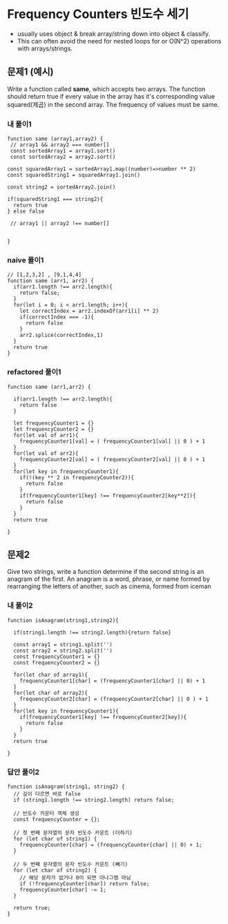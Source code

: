 # Frequency Counters 빈도수 세기

- usually uses object & break array/string down into object & classify.
- This can often avoid the need for nested loops for or O(N^2) operations with arrays/strings.

## 문제1 (예시)

Write a function called **same**, which accepts two arrays. The function should return true if every value in the array has it's corresponding value squared(제곱) in the second array. The frequency of values must be same.

### 내 풀이1

```
function same (array1,array2) {
 // array1 && array2 === number[]
 const sortedArray1 = array1.sort()
 const sortedArray2 = array2.sort()

const squaredArray1 = sortedArray1.map((number)=>number ** 2)
const squaredString1 = squaredArray1.join()

const string2 = sortedArray2.join()

if(squaredString1 === string2){
  return true
} else false

 // array1 || array2 !== number[]


}
```

### naive 퓰이1

```
// [1,2,3,2] , [9,1,4,4]
function same (arr1, arr2) {
  if(arr1.length !== arr2.length){
    return false;
  }
  for(let i = 0; i < arr1.length; i++){
    let correctIndex = arr2.indexOf(arr1[i] ** 2)
    if(correctIndex === -1){
      return false
    }
    arr2.splice(correctIndex,1)
  }
  return true
}
```

### refactored 풀이1

```
function same (arr1,arr2) {

  if(arr1.length !== arr2.length){
    return false
  }

  let frequencyCounter1 = {}
  let frequencyCounter2 = {}
  for(let val of arr1){
    frequencyCounter1[val] = ( frequencyCounter1[val] || 0 ) + 1
  }
  for(let val of arr2){
    frequencyCounter2[val] = ( frequencyCounter2[val] || 0 ) + 1
  }
  for(let key in frequencyCounter1){
    if(!(key ** 2 in frequencyCounter2)){
      return false
    }
    if(frequencyCounter1[key] !== frequencyCounter2[key**2]){
      return false
    }
  }
  return true

}
```

## 문제2

Give two strings, write a function determine if the second string is an anagram of the first. An anagram is a word, phrase, or name formed by rearranging the letters of another, such as cinema, formed from iceman

### 내 풀이2

```
function isAnagram(string1,string2){

  if(string1.length !== string2.length){return false}

  const array1 = string1.split('')
  const array2 = string2.split('')
  const frequencyCounter1 = {}
  const frequencyCounter2 = {}

  for(let char of array1){
    frequencyCounter1[char] = (frequencyCounter1[char] || 0) + 1
  }
  for(let char of array2){
    frequencyCounter2[char] = (frequencyCounter2[char] || 0 ) + 1
  }
  for(let key in frequencyCounter1){
    if(frequencyCounter1[key] !== frequencyCounter2[key]){
      return false
    }
  }
  return true

}
```

### 답안 풀이2
```
function isAnagram(string1, string2) {
  // 길이 다르면 바로 false
  if (string1.length !== string2.length) return false;
  
  // 빈도수 카운터 객체 생성
  const frequencyCounter = {};
  
  // 첫 번째 문자열의 문자 빈도수 카운트 (더하기)
  for (let char of string1) {
    frequencyCounter[char] = (frequencyCounter[char] || 0) + 1;
  }
  
  // 두 번째 문자열의 문자 빈도수 카운트 (빼기)
  for (let char of string2) {
    // 해당 문자가 없거나 0이 되면 아나그램 아님
    if (!frequencyCounter[char]) return false;
    frequencyCounter[char] -= 1;
  }
  
  return true;
}
```
